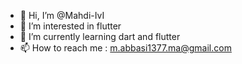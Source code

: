 - 👋 Hi, I’m @Mahdi-IvI
- 👀 I’m interested in flutter
- 🌱 I’m currently learning dart and flutter
- 📫 How to reach me : m.abbasi1377.ma@gmail.com

<!---
Mahdi-IvI/Mahdi-IvI is a ✨ special ✨ repository because its `README.md` (this file) appears on your GitHub profile.
You can click the Preview link to take a look at your changes.
--->
